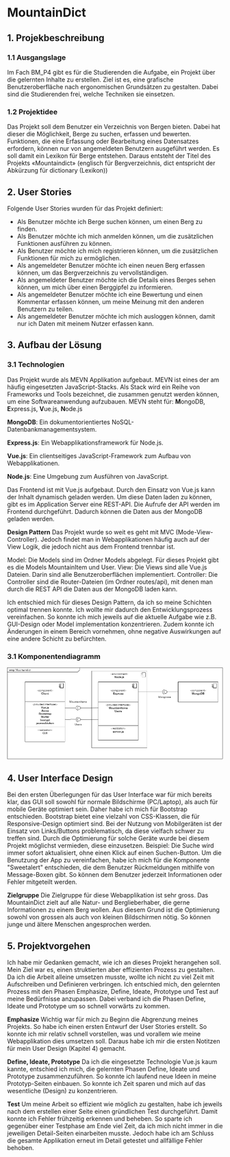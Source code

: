 # MountainDict
## 1. Projekbeschreibung
### 1.1 Ausgangslage
Im Fach BM_P4 gibt es für die Studierenden die Aufgabe, ein Projekt über die gelernten Inhalte zu erstellen. 
Ziel ist es, eine grafische Benutzeroberfläche nach ergonomischen Grundsätzen zu gestalten. Dabei sind die Studierenden frei, welche Techniken sie einsetzen.
### 1.2	Projektidee
Das Projekt soll dem Benutzer ein Verzeichnis von Bergen bieten. Dabei hat dieser die Möglichkeit, Berge zu suchen, erfassen und bewerten. Funktionen, die eine Erfassung oder Bearbeitung eines Datensatzes erfordern, können nur von angemeldeten Benutzern ausgeführt werden. Es soll damit ein Lexikon für Berge entstehen. Daraus entsteht der Titel des Projekts «Mountaindict» (englisch für Bergverzeichnis, dict entspricht der Abkürzung für dictionary (Lexikon))

## 2. User Stories
Folgende User Stories wurden für das Projekt definiert:
- Als Benutzer möchte ich Berge suchen können, um einen Berg zu finden.
- Als Benutzer möchte ich mich anmelden können, um die zusätzlichen Funktionen ausführen zu können.
- Als Benutzer möchte ich mich registrieren können, um die zusätzlichen Funktionen für mich zu ermöglichen.
- Als angemeldeter Benutzer möchte ich einen neuen Berg erfassen können, um das Bergverzeichnis zu vervollständigen.
- Als angemeldeter Benutzer möchte ich die Details eines Berges sehen können, um mich über einen Berggipfel zu informieren.
- Als angemeldeter Benutzer möchte ich eine Bewertung und einen Kommentar erfassen können, um meine Meinung mit den anderen Benutzern zu teilen.
- Als angemeldeter Benutzer möchte ich mich ausloggen können, damit nur ich Daten mit meinem Nutzer erfassen kann.

## 3. Aufbau der Lösung
### 3.1 Technologien
Das Projekt wurde als MEVN Applikation aufgebaut. MEVN ist eines der am häufig eingesetzten JavaScript-Stacks. Als Stack wird ein Reihe von Frameworks und Tools bezeichnet, die zusammen genutzt werden können, um eine Softwareanwendung aufzubauen. 
MEVN steht für:
**M**ongoDB, **E**xpress.js, **V**ue.js, **N**ode.js

**MongoDB**: Ein dokumentorientiertes NoSQL-Datenbankmanagementsystem. 

**Express.js**: Ein Webapplikationsframework für Node.js.

**Vue.js**: Ein clientseitiges JavaScript-Framework zum Aufbau von Webapplikationen.

**Node.js**: Eine Umgebung zum Ausführen von JavaScript.

Das Frontend ist mit Vue.js aufgebaut. Durch den Einsatz von Vue.js kann der Inhalt dynamisch geladen werden. Um diese Daten laden zu können, 
gibt es im Application Server eine REST-API. Die Aufrufe der API werden im Frontend durchgeführt. Dadurch können die Daten aus der MongoDB geladen werden.

**Design Pattern**
Das Projekt wurde so weit es geht mit MVC (Mode-View-Controller). Jedoch findet man in Webapplikationen häufig auch auf der View Logik, die jedoch nicht aus dem Frontend trennbar ist.

Model: Die Models sind im Ordner Models abgelegt. Für dieses Projekt gibt es die Models MountainItem und User. 
View: Die Views sind alle Vue.js Dateien. Darin sind alle Benutzeroberflächen implementiert.
Controller: Die Controller sind die Router-Dateien (im Ordner routes/api), mit denen man durch die REST API die Daten aus der MongoDB laden kann.

Ich entschied mich für dieses Design Pattern, da ich so meine Schichten optimal trennen konnte. Ich wollte mir dadurch den Entwicklungsprozess vereinfachen. So konnte ich mich jeweils auf die aktuelle Aufgabe wie z.B. GUI-Design oder Model implementation konzentrieren. Zudem konnte ich Änderungen in einem Bereich vornehmen, ohne negative Auswirkungen auf eine andere Schicht zu befürchten.

### 3.1	Komponentendiagramm
![alt Komponentendiagramm](https://github.com/MarcoBetschart/MountainDict/blob/main/readmeImg/cmp.png)
## 4. User Interface Design
Bei den ersten Überlegungen für das User Interface war für mich bereits klar, das GUI soll sowohl für normale Bildschirme (PC/Laptop), als auch für mobile Geräte optimiert sein. Daher habe ich mich für Bootstrap entschieden. Bootstrap bietet eine vielzahl von CSS-Klassen, die für Responsive-Design optimiert sind.
Bei der Nutzung von Mobilgeräten ist der Einsatz von Links/Buttons problematisch, da diese vielfach schwer zu treffen sind. Durch die Optimierung für solche Geräte wurde bei diesem Projekt möglichst vermieden, diese einzusetzen. Beispiel: Die Suche wird immer sofort aktualisiert, ohne einen Klick auf einen Suchen-Button.
Um die Benutzung der App zu vereinfachen, habe ich mich für die Komponente "Sweetalert" entschieden, die dem Benutzer Rückmeldungen mithilfe von Message-Boxen gibt. So können dem Benutzer jederzeit Informationen oder Fehler mitgeteilt werden.

**Zielgruppe**
Die Zielgruppe für diese Webapplikation ist sehr gross. Das MountainDict zielt auf alle Natur- und Berglieberhaber, die gerne Informationen zu einem Berg wollen. 
Aus diesem Grund ist die Optimierung sowohl von grossen als auch von kleinen Bildschirmen nötig. So können junge und ältere Menschen angesprochen werden.

## 5. Projektvorgehen
Ich habe mir Gedanken gemacht, wie ich an dieses Projekt herangehen soll. Mein Ziel war es, einen struktierten aber effizienten Prozess zu gestalten. Da ich die Arbeit alleine umsetzen musste, wollte ich nicht zu viel Zeit mit Aufschreiben und Definieren verbringen. Ich entschied mich, den gelernten Prozess mit den Phasen Emphasize, Define, Ideate, Prototype und Test auf meine Bedürfnisse anzupassen. Dabei verband ich die Phasen Define, Ideate und Prototype um so schnell vorwärts zu kommen. 


**Emphasize**
Wichtig war für mich zu Beginn die Abgrenzung meines Projekts. So habe ich einen ersten Entwurf der User Stories erstellt. So konnte ich mir relativ schnell vorstellen, was und vorallem wie meine Webapplikation dies umsetzen soll. 
Daraus habe ich mir die ersten Notitzen für mein User Design (Kapitel 4) gemacht. 

**Define, Ideate, Prototype**
Da ich die eingesetzte Technologie Vue.js kaum kannte, entschied ich mich, die gelernten Phasen Define, Ideate und Prototype zusammenzuführen. So konnte ich laufend neue Ideen in meine Prototyp-Seiten einbauen. So konnte ich Zeit sparen und mich auf das wesentliche (Design) zu konzentrieren.

**Test**
Um meine Arbeit so effizient wie möglich zu gestalten, habe ich jeweils nach dem erstellen einer Seite einen gründlichen Test durchgeführt. Damit konnte ich Fehler frühzeitig erkennen und beheben. So sparte ich gegenüber einer Testphase am Ende viel Zeit, da ich mich nicht immer in die jeweiligen Detail-Seiten einarbeiten musste. Jedoch habe ich am Schluss die gesamte Applikation erneut im Detail getestet und allfällige Fehler behoben.